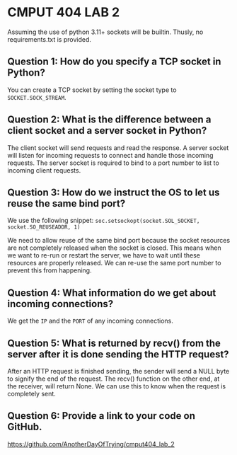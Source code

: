 # CMPUT 404 LAB 2

Assuming the use of python 3.11+ sockets will be builtin. Thusly, no requirements.txt is provided.

## Question 1: How do you specify a TCP socket in Python?

You can create a TCP socket by setting the socket type to `SOCKET.SOCK_STREAM`.

## Question 2: What is the difference between a client socket and a server socket in Python?

The client socket will send requests and read the response. A server socket will listen for incoming requests to connect and handle those incoming requests. The server socket is required to bind to a port number to list to incoming client requests.

## Question 3: How do we instruct the OS to let us reuse the same bind port?

We use the following snippet:
`soc.setsockopt(socket.SOL_SOCKET, socket.SO_REUSEADDR, 1)`

We need to allow reuse of the same bind port because the socket resources are not completely released when the socket is closed. This means when we want to re-run or restart the server, we have to wait until these resources are properly released. We can re-use the same port number to prevent this from happening.

## Question 4: What information do we get about incoming connections?

We get the `IP` and the `PORT` of any incoming connections.

## Question 5: What is returned by recv() from the server after it is done sending the HTTP request?

After an HTTP request is finished sending, the sender will send a NULL byte to signify the end of the request. The recv() function on the other end, at the receiver, will return None. We can use this to know when the request is completely sent.

## Question 6: Provide a link to your code on GitHub.

https://github.com/AnotherDayOfTrying/cmput404_lab_2